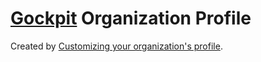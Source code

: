 # [Gockpit](https://github.com/gockpit) Organization Profile

Created by [Customizing your organization's profile](https://docs.github.com/en/organizations/collaborating-with-groups-in-organizations/customizing-your-organizations-profile).
